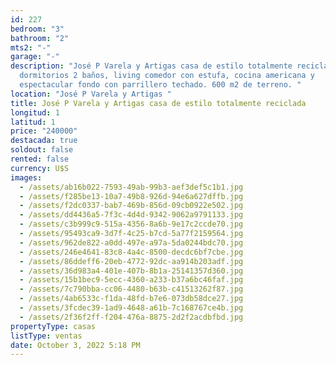 ```yaml
---
id: 227
bedroom: "3"
bathroom: "2"
mts2: "-"
garage: "-"
description: "José P Varela y Artigas casa de estilo totalmente reciclada, 3
  dormitorios 2 baños, living comedor con estufa, cocina americana y
  espectacular fondo con parrillero techado. 600 m2 de terreno. "
location: "José P Varela y Artigas "
title: José P Varela y Artigas casa de estilo totalmente reciclada
longitud: 1
latitud: 1
price: "240000"
destacada: true
soldout: false
rented: false
currency: U$S
images:
  - /assets/ab16b022-7593-49ab-99b3-aef3def5c1b1.jpg
  - /assets/f285be13-10a7-49b8-926d-94e6a627dffb.jpg
  - /assets/f2dc0337-bab7-469b-856d-09cb0922e502.jpg
  - /assets/dd4436a5-7f3c-4d4d-9342-9062a9791133.jpg
  - /assets/c3b999c9-515a-4356-8a6b-9e17c2ccde70.jpg
  - /assets/95493ca9-3d7f-4c25-b7cd-5a77f2159564.jpg
  - /assets/962de822-a0dd-497e-a97a-5da0244bdc70.jpg
  - /assets/246e4641-83c8-4a4c-8500-decdc6bf7cbe.jpg
  - /assets/86ddeff6-20eb-4772-92dc-aa914b203adf.jpg
  - /assets/36d983a4-401e-407b-8b1a-25141357d360.jpg
  - /assets/15b1bec9-5ecc-4360-a233-b37a6bc46faf.jpg
  - /assets/7c790bba-cc06-4480-b63b-c41513262f87.jpg
  - /assets/4ab6533c-f1da-48fd-b7e6-073db58dce27.jpg
  - /assets/3fcdec39-1ad9-4648-a61b-7c168767ce4b.jpg
  - /assets/2f36f2ff-f204-476a-8875-2d2f2acdbfbd.jpg
propertyType: casas
listType: ventas
date: October 3, 2022 5:18 PM
---
```

